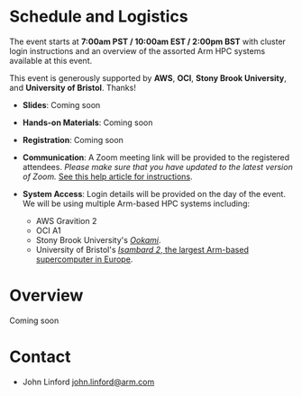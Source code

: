 # Schedule and Logistics

The event starts at **7:00am PST / 10:00am EST / 2:00pm BST** with cluster login 
instructions and an overview of the assorted Arm HPC systems available at this event.

This event is generously supported by **AWS**, **OCI**, **Stony Brook University**, and **University of Bristol**.  Thanks!

 * **Slides**: Coming soon
          
 * **Hands-on Materials**: Coming soon

 * **Registration**: Coming soon

 * **Communication**: A Zoom meeting link will be provided to the registered attendees. *Please make sure that you have updated to the latest version of Zoom.*  [See this help article for instructions](https://support.zoom.us/hc/en-us/articles/201362233-Upgrade-update-to-the-latest-version).

 * **System Access**: Login details will be provided on the day of the event. We will be using multiple Arm-based HPC systems including:
   * AWS Gravition 2
   * OCI A1
   * Stony Brook University's [_Ookami_](https://www.stonybrook.edu/commcms/ookami/).
   * University of Bristol's [_Isambard 2_, the largest Arm-based supercomputer in Europe](https://insidehpc.com/2020/02/isambard-2-at-uk-met-office-to-be-largest-arm-supercomputer-in-europe/).



# Overview

Coming soon

# Contact

 * John Linford <john.linford@arm.com>


